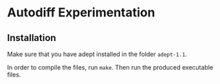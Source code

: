 Autodiff Experimentation
===

Installation
---
Make sure that you have adept installed in the folder `adept-1.1`.

In order to compile the files, run `make`. Then run the produced executable files.